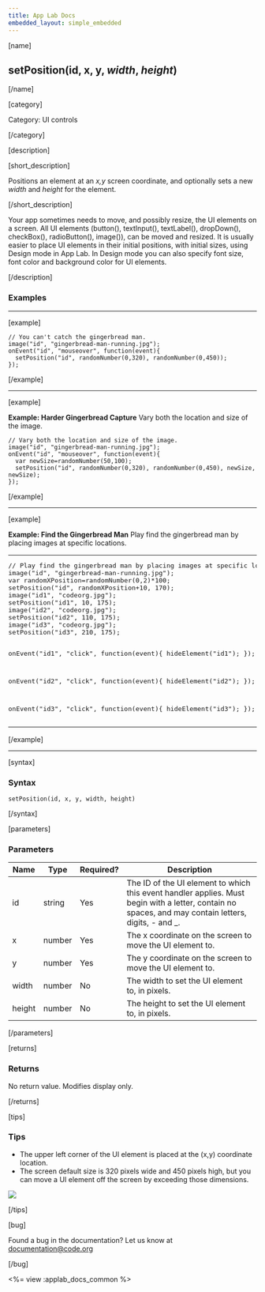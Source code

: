 ```yaml
---
title: App Lab Docs
embedded_layout: simple_embedded
---
```


[name]

## setPosition(id, x, y, *width*, *height*)

[/name]

[category]

Category: UI controls

[/category]

[description]

[short_description]

Positions an element at an *x,y* screen coordinate, and optionally sets a new *width* and *height* for the element.

[/short_description]

Your app sometimes needs to move, and possibly resize, the UI elements on a screen. All UI elements (button(), textInput(), textLabel(), dropDown(), checkBox(), radioButton(), image()), can be moved and resized. It is usually easier to place UI elements in their initial positions, with initial sizes, using Design mode in App Lab. In Design mode you can also specify font size, font color and background color for UI elements.

[/description]

### Examples
____________________________________________________

[example]

```
// You can't catch the gingerbread man.
image("id", "gingerbread-man-running.jpg");
onEvent("id", "mouseover", function(event){
  setPosition("id", randomNumber(0,320), randomNumber(0,450));
});
```

[/example]
____________________________________________________
[example]

**Example: Harder Gingerbread Capture** Vary both the location and size of the image. 

```
// Vary both the location and size of the image.
image("id", "gingerbread-man-running.jpg");
onEvent("id", "mouseover", function(event){
  var newSize=randomNumber(50,100);
  setPosition("id", randomNumber(0,320), randomNumber(0,450), newSize, newSize);
});
```

[/example]
____________________________________________________
[example]

**Example: Find the Gingerbread Man** Play find the gingerbread man by placing images at specific locations. 

<table>
<tr>
<td style="border-style:none; width:90%; padding:0px">
<pre>
// Play find the gingerbread man by placing images at specific locations.
image("id", "gingerbread-man-running.jpg");
var randomXPosition=randomNumber(0,2)*100;
setPosition("id", randomXPosition+10, 170);
image("id1", "codeorg.jpg");
setPosition("id1", 10, 175);
image("id2", "codeorg.jpg");
setPosition("id2", 110, 175);
image("id3", "codeorg.jpg");
setPosition("id3", 210, 175);

onEvent("id1", "click", function(event){
  hideElement("id1");
});

onEvent("id2", "click", function(event){
  hideElement("id2");
});

onEvent("id3", "click", function(event){
  hideElement("id3");
});
</pre>
</td>
<td style="border-style:none; width:10%; padding:0px">
<img src='https://images.code.org/58f0652068840389f12799f842414cc4-image-1446488807780.gif'>
</td>
</tr>
</table>

[/example]
____________________________________________________

[syntax]

### Syntax

```
setPosition(id, x, y, width, height)
```

[/syntax]

[parameters]

### Parameters

| Name  | Type | Required? | Description |
|-----------------|------|-----------|-------------|
| id | string | Yes | The ID of the UI element to which this event handler applies. Must begin with a letter, contain no spaces, and may contain letters, digits, - and _. |
| x | number | Yes | The x coordinate on the screen to move the UI element to. |
| y | number | Yes | The y coordinate on the screen to move the UI element to. |
| width | number | No | The width to set the UI element to, in pixels. |
| height | number | No | The height to set the UI element to, in pixels. |

[/parameters]

[returns]

### Returns
No return value. Modifies display only.

[/returns]

[tips]

### Tips

- The upper left corner of the UI element is placed at the (x,y) coordinate location.
- The screen default size is 320 pixels wide and 450 pixels high, but you can move a UI element off the screen by exceeding those dimensions.

<img src='https://images.code.org/7de9a1ac26ad8630ebcb92e608c3803c-image-1445616750775.jpg'>

[/tips]

[bug]

Found a bug in the documentation? Let us know at documentation@code.org

[/bug]

<%= view :applab_docs_common %>
